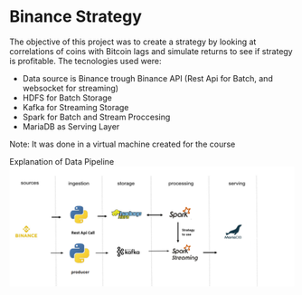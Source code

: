 # Binance Strategy
The objective of this project was to create a strategy by looking at correlations of coins with Bitcoin lags and simulate returns to see if strategy is profitable.
The tecnologies used were:
- Data source is Binance trough Binance API (Rest Api for Batch, and websocket for streaming)
- HDFS for Batch Storage
- Kafka for Streaming Storage
- Spark for Batch and Stream Proccesing
- MariaDB as Serving Layer

Note: It was done in a virtual machine created for the course


Explanation of Data Pipeline
![Expanation](explanation.png)
